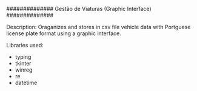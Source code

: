 ############## Gestão de Viaturas (Graphic Interface) ##############

Description: Oraganizes and stores in csv file vehicle data with Portguese license plate format using a graphic interface.

Libraries used:

- typing
- tkinter
- winreg
- re
- datetime
